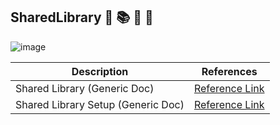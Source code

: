 ## SharedLibrary 🏫 📚 📖 📘
![image](https://github.com/CodeOps-Hub/SharedLibrary/assets/156056444/dc983573-04bb-4da8-91fa-f12599a9e241)

| Description                                   | References  
| --------------------------------------------  | -------------------------------------------------|
| Shared Library (Generic Doc) | [Reference Link](https://github.com/avengers-p7/Documentation/blob/main/Application_CI/Implementation/GenericDoc/jenkinsPipeline.md) |
| Shared Library Setup (Generic Doc) | [Reference Link](https://github.com/avengers-p7/Documentation/blob/main/Application_CI/Implementation/GenericDoc/sharedLibrary/setup.md) |
